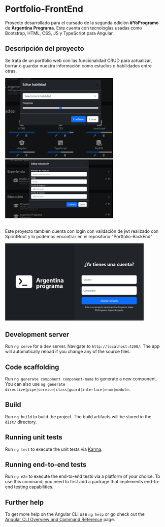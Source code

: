 # Portfolio-FrontEnd 

Proyecto desarrollado para el cursado de la segunda edición <strong>#YoProgramo</strong> de <strong>Argentina Programa</strong>. Este cuenta con tecnologías usadas como Bootstrap, HTML, CSS, JS y TypeScript para Angular.

## Descripción del proyecto

Se trata de un portfolio web con las funcionalidad CRUD para actualizar, borrar o guardar nuestra información como estudios o habilidades entre otras.

<div styles="display:flex">
<img src="https://github.com/lucasdvillegas/img/blob/main/skill-edit.png?raw=true" style="width: 350px; height:auto;">
<img src="https://github.com/lucasdvillegas/img/blob/main/edu-edit.jpg?raw=true" style="width: 350px; height:auto;">
</div>
</br>

Este proyecto también cuenta con login con validación de jwt realizado con SprintBoot y lo podemos encontrar en el repositorio "Portfolio-BackEnd"

<img src="https://github.com/lucasdvillegas/img/blob/main/ArgentinaPrograma.jpg?raw=true" style="width: 450px; height:auto;">

## Development server

Run `ng serve` for a dev server. Navigate to `http://localhost:4200/`. The app will automatically reload if you change any of the source files.

## Code scaffolding

Run `ng generate component component-name` to generate a new component. You can also use `ng generate directive|pipe|service|class|guard|interface|enum|module`.

## Build

Run `ng build` to build the project. The build artifacts will be stored in the `dist/` directory.

## Running unit tests

Run `ng test` to execute the unit tests via [Karma](https://karma-runner.github.io).

## Running end-to-end tests

Run `ng e2e` to execute the end-to-end tests via a platform of your choice. To use this command, you need to first add a package that implements end-to-end testing capabilities.

## Further help

To get more help on the Angular CLI use `ng help` or go check out the [Angular CLI Overview and Command Reference](https://angular.io/cli) page.
